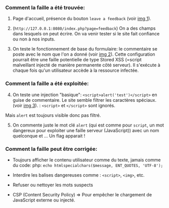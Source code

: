 ### Comment la faille a été trouvée:

1. Page d'accueil, présence du bouton `leave a feedback` (voir [img 1](./img1.png)).

2. (`http://127.0.0.1:8080/index.php?page=feedback`) On a des champs dans lesquels on peut écrire.
On va venir tester si le site fait confiance ou non à nos inputs.

3. On teste le fonctionnement de base du formulaire: le commentaire se poste avec le nom que l'on a donné (voir [img 2](./img2.png)). Cette configuration pourrait être une faille potentielle de type Stored XSS (=script malveillant injecté de manière permanente côté serveur). Il s'exécute à chaque fois qu'un utilisateur accède à la ressource infectée.

### Comment la faille a été exploitée:

4. On teste une injection "basique": `<script>alert('test')</script>` en guise de commentaire.
Le site semble filtrer les caractères spéciaux. (voir [img 3](./img3.png)). : `<script>` et `</script>` sont ignorés.

Mais `alert` est toujours visible donc pas filtré.

5. On commente juste le mot clé `alert` (qui est comme pour `script`, un mot dangereux pour exploiter une faille serveur (JavaScript)) avec un nom quelconque et ... Un flag apparait !

### Comment la faille peut être corrigée:

- Toujours afficher le contenu utilisateur comme du texte, jamais comme du code:
php: `echo htmlspecialchars($message, ENT_QUOTES, 'UTF-8');`

- Interdire les balises dangereuses comme : `<script>`, `<img>`, etc.

- Refuser ou nettoyer les mots suspects

- CSP (Content Security Policy) => Pour empêcher le chargement de JavaScript externe ou injecté.